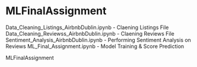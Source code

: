 # MLFinalAssignment
Data_Cleaning_Listings_AirbnbDublin.ipynb - Claening Listings File
Data_Cleaning_Reviewss_AirbnbDublin.ipynb - Claening Reviews File
Sentiment_Analysis_AirbnbDublin.ipynb - Performing Sentiment Analysis on Reviews
ML_Final_Assignment.ipynb - Model Training & Score Prediction




MLFinalAssignment
